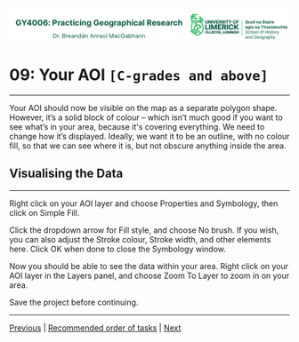 ![UL Geography logo](../assets/images/GY4006_logo.png)

# 09: Your AOI ```[C-grades and above]```
___

Your AOI should now be visible on the map as a separate polygon shape. However, it’s a solid block of colour – which isn’t much good if you want to see what’s in your area, because it's covering everything. We need to change how it’s displayed. Ideally, we want it to be an outline, with no colour fill, so that we can see where it is, but not obscure anything inside the area.

## Visualising the Data
___

Right click on your AOI layer and choose Properties and Symbology, then click on Simple Fill. 

Click the dropdown arrow for Fill style, and choose No brush. If you wish, you can also adjust the Stroke colour, Stroke width, and other elements here. Click OK when done to close the Symbology window.

Now you should be able to see the data within your area. Right click on your AOI layer in the Layers panel, and choose Zoom To Layer to zoom in on your area.

Save the project before continuing.


___
[Previous](./08_your_AOI.md) | [Recommended order of tasks](./start.md#recommended-order-of-tasks) | [Next](./10_AOI_buffer.md)